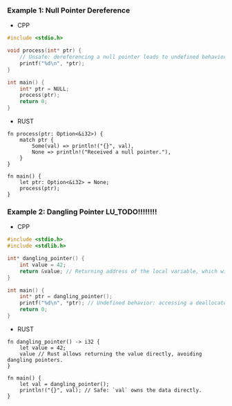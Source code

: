 ### Example 1: Null Pointer Dereference
* CPP
```cpp
#include <stdio.h>

void process(int* ptr) {
    // Unsafe: dereferencing a null pointer leads to undefined behavior.
    printf("%d\n", *ptr);
}

int main() {
    int* ptr = NULL;
    process(ptr);
    return 0;
}
```
* RUST
```rust,editable
fn process(ptr: Option<&i32>) {
    match ptr {
        Some(val) => println!("{}", val),
        None => println!("Received a null pointer."),
    }
}

fn main() {
    let ptr: Option<&i32> = None;
    process(ptr);
}
```



### Example 2: Dangling Pointer LU_TODO!!!!!!!!
* CPP
```cpp
#include <stdio.h>
#include <stdlib.h>

int* dangling_pointer() {
    int value = 42;
    return &value; // Returning address of the local variable, which will be deallocated
}

int main() {
    int* ptr = dangling_pointer();
    printf("%d\n", *ptr); // Undefined behavior: accessing a deallocated stack frame
    return 0;
}
```
* RUST
```rust,editable
fn dangling_pointer() -> i32 {
    let value = 42;
    value // Rust allows returning the value directly, avoiding dangling pointers.
}

fn main() {
    let val = dangling_pointer();
    println!("{}", val); // Safe: `val` owns the data directly.
}
```
